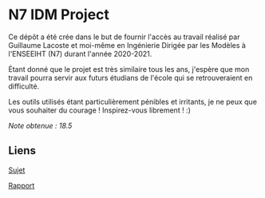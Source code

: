 # N7 IDM Project

Ce dépôt a été crée dans le but de fournir l'accès au travail réalisé par Guillaume Lacoste et moi-même en Ingénierie Dirigée par les Modèles à l'ENSEEIHT (N7) durant l'année 2020-2021.

Étant donné que le projet est très similaire tous les ans, j'espère que mon travail pourra servir aux futurs étudians de l'école qui se retrouveraient en difficulté.

Les outils utilisés étant particulièrement pénibles et irritants, je ne peux que vous souhaiter du courage ! Inspirez-vous librement ! :)


*Note obtenue : 18.5*

## Liens

[Sujet](sujet_2020-2021.pdf)

[Rapport](rapport_BEDEX_LACOSTE.pdf)
